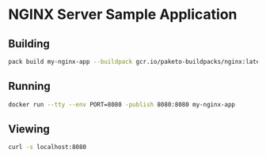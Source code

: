 # NGINX Server Sample Application

## Building

```bash
pack build my-nginx-app --buildpack gcr.io/paketo-buildpacks/nginx:latest
```

## Running

```bash
docker run --tty --env PORT=8080 -publish 8080:8080 my-nginx-app
```

## Viewing

```bash
curl -s localhost:8080
```
